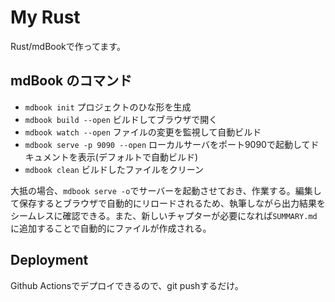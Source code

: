 # My Rust

Rust/mdBookで作ってます。

## mdBook のコマンド

- `mdbook init` プロジェクトのひな形を生成
- `mdbook build --open` ビルドしてブラウザで開く
- `mdbook watch --open` ファイルの変更を監視して自動ビルド
- `mdbook serve -p 9090 --open` ローカルサーバをポート9090で起動してドキュメントを表示(デフォルトで自動ビルド)
- `mdbook clean` ビルドしたファイルをクリーン

大抵の場合、`mdbook serve -o`でサーバーを起動させておき、作業する。編集して保存するとブラウザで自動的にリロードされるため、執筆しながら出力結果をシームレスに確認できる。また、新しいチャプターが必要になれば`SUMMARY.md`に追加することで自動的にファイルが作成される。

## Deployment

Github Actionsでデプロイできるので、git pushするだけ。